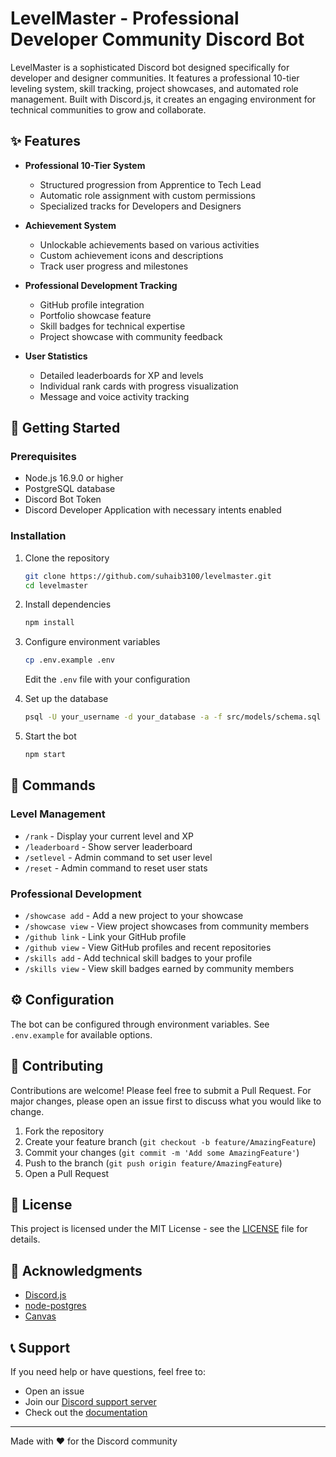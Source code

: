 # LevelMaster - Professional Developer Community Discord Bot

LevelMaster is a sophisticated Discord bot designed specifically for developer and designer communities. It features a professional 10-tier leveling system, skill tracking, project showcases, and automated role management. Built with Discord.js, it creates an engaging environment for technical communities to grow and collaborate.

## ✨ Features

- **Professional 10-Tier System**
  - Structured progression from Apprentice to Tech Lead
  - Automatic role assignment with custom permissions
  - Specialized tracks for Developers and Designers

- **Achievement System**
  - Unlockable achievements based on various activities
  - Custom achievement icons and descriptions
  - Track user progress and milestones

- **Professional Development Tracking**
  - GitHub profile integration
  - Portfolio showcase feature
  - Skill badges for technical expertise
  - Project showcase with community feedback

- **User Statistics**
  - Detailed leaderboards for XP and levels
  - Individual rank cards with progress visualization
  - Message and voice activity tracking

## 🚀 Getting Started

### Prerequisites

- Node.js 16.9.0 or higher
- PostgreSQL database
- Discord Bot Token
- Discord Developer Application with necessary intents enabled

### Installation

1. Clone the repository
   ```bash
   git clone https://github.com/suhaib3100/levelmaster.git
   cd levelmaster
   ```

2. Install dependencies
   ```bash
   npm install
   ```

3. Configure environment variables
   ```bash
   cp .env.example .env
   ```
   Edit the `.env` file with your configuration

4. Set up the database
   ```bash
   psql -U your_username -d your_database -a -f src/models/schema.sql
   ```

5. Start the bot
   ```bash
   npm start
   ```

## 📝 Commands

### Level Management
- `/rank` - Display your current level and XP
- `/leaderboard` - Show server leaderboard
- `/setlevel` - Admin command to set user level
- `/reset` - Admin command to reset user stats

### Professional Development
- `/showcase add` - Add a new project to your showcase
- `/showcase view` - View project showcases from community members
- `/github link` - Link your GitHub profile
- `/github view` - View GitHub profiles and recent repositories
- `/skills add` - Add technical skill badges to your profile
- `/skills view` - View skill badges earned by community members

## ⚙️ Configuration

The bot can be configured through environment variables. See `.env.example` for available options.

## 🤝 Contributing

Contributions are welcome! Please feel free to submit a Pull Request. For major changes, please open an issue first to discuss what you would like to change.

1. Fork the repository
2. Create your feature branch (`git checkout -b feature/AmazingFeature`)
3. Commit your changes (`git commit -m 'Add some AmazingFeature'`)
4. Push to the branch (`git push origin feature/AmazingFeature`)
5. Open a Pull Request

## 📄 License

This project is licensed under the MIT License - see the [LICENSE](LICENSE) file for details.

## 🙏 Acknowledgments

- [Discord.js](https://discord.js.org/)
- [node-postgres](https://node-postgres.com/)
- [Canvas](https://www.npmjs.com/package/canvas)

## 📞 Support

If you need help or have questions, feel free to:

- Open an issue
- Join our [Discord support server]()
- Check out the [documentation](your-docs-link)

---

Made with ❤️ for the Discord community